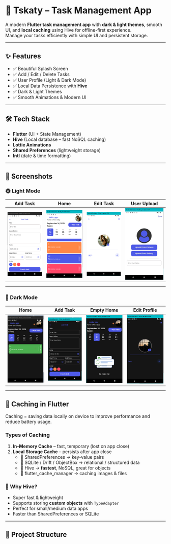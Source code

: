# 📌 Tskaty – Task Management App  

A modern **Flutter task management app** with **dark & light themes**, smooth UI, and **local caching** using Hive for offline-first experience.  
Manage your tasks efficiently with simple UI and persistent storage.  

---

## ✨ Features  

- ✅ Beautiful Splash Screen  
- ✅ Add / Edit / Delete Tasks  
- ✅ User Profile (Light & Dark Mode)  
- ✅ Local Data Persistence with **Hive**  
- ✅ Dark & Light Themes  
- ✅ Smooth Animations & Modern UI  

---

## 🛠 Tech Stack  

- **Flutter** (UI + State Management)  
- **Hive** (Local database – fast NoSQL caching)  
- **Lottie Animations**  
- **Shared Preferences** (lightweight storage)  
- **Intl** (date & time formatting)  

---

## 📱 Screenshots  

### 🌞 Light Mode  
| Add Task | Home | Edit Task | User Upload |  
|----------|------|-----------|-------------|  
| ![addtask](https://github.com/OsamaElsaadany/tskati/blob/main/assets/images/output/addtask.png) | ![home](https://github.com/OsamaElsaadany/tskati/blob/main/assets/images/output/home.png) | ![edit](https://github.com/OsamaElsaadany/tskati/blob/main/assets/images/output/edit.png) | ![userupload](https://github.com/OsamaElsaadany/tskati/blob/main/assets/images/output/userupload.jpg) |  

---

### 🌙 Dark Mode  
| Home | Add Task | Empty Home | Edit Profile |  
|------|----------|------------|--------------|  
| ![darckhome](https://github.com/OsamaElsaadany/tskati/blob/main/assets/images/output/darckhome.png) | ![darkaddtask](https://github.com/OsamaElsaadany/tskati/blob/main/assets/images/output/darkaddtask.png) | ![darkemptyhome](https://github.com/OsamaElsaadany/tskati/blob/main/assets/images/output/darkemptyhome.png) | ![darkeditprofile](https://github.com/OsamaElsaadany/tskati/blob/main/assets/images/output/darkeditprofile.png) |  

---

## 💾 Caching in Flutter  

Caching = saving data locally on device to improve performance and reduce battery usage.  

### Types of Caching  
1. **In-Memory Cache** – fast, temporary (lost on app close)  
2. **Local Storage Cache** – persists after app close  
   - 🔹 SharedPreferences → key-value pairs  
   - 🔹 SQLite / Drift / ObjectBox → relational / structured data  
   - 🔹 Hive → **fastest**, NoSQL, great for objects  
   - 🔹 flutter_cache_manager → caching images & files  

### 🔑 Why Hive?  
- Super fast & lightweight  
- Supports storing **custom objects** with `TypeAdapter`  
- Perfect for small/medium data apps  
- Faster than SharedPreferences or SQLite  

---

## 📂 Project Structure  

